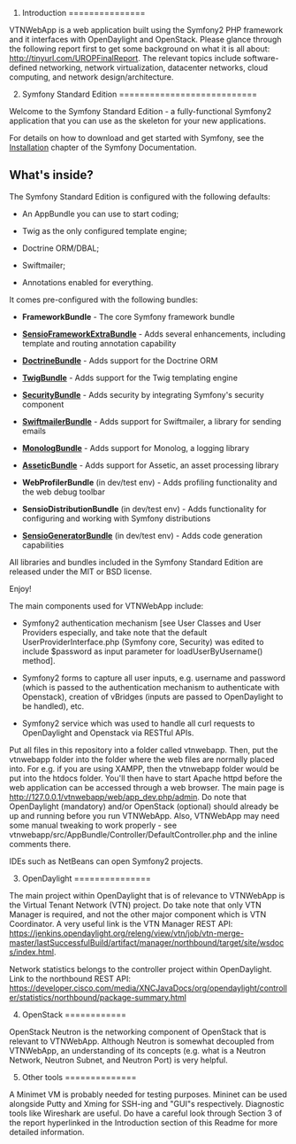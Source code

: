 1. Introduction
===============

VTNWebApp is a web application built using the Symfony2 PHP framework and it interfaces with OpenDaylight and OpenStack. Please glance through the following report first to get some background on what it is all about: http://tinyurl.com/UROPFinalReport. The relevant topics include software-defined networking, network virtualization, datacenter networks, cloud computing, and network design/architecture.

2. Symfony Standard Edition
===========================

Welcome to the Symfony Standard Edition - a fully-functional Symfony2
application that you can use as the skeleton for your new applications.

For details on how to download and get started with Symfony, see the
[Installation][1] chapter of the Symfony Documentation.

What's inside?
--------------

The Symfony Standard Edition is configured with the following defaults:

  * An AppBundle you can use to start coding;

  * Twig as the only configured template engine;

  * Doctrine ORM/DBAL;

  * Swiftmailer;

  * Annotations enabled for everything.

It comes pre-configured with the following bundles:

  * **FrameworkBundle** - The core Symfony framework bundle

  * [**SensioFrameworkExtraBundle**][6] - Adds several enhancements, including
    template and routing annotation capability

  * [**DoctrineBundle**][7] - Adds support for the Doctrine ORM

  * [**TwigBundle**][8] - Adds support for the Twig templating engine

  * [**SecurityBundle**][9] - Adds security by integrating Symfony's security
    component

  * [**SwiftmailerBundle**][10] - Adds support for Swiftmailer, a library for
    sending emails

  * [**MonologBundle**][11] - Adds support for Monolog, a logging library

  * [**AsseticBundle**][12] - Adds support for Assetic, an asset processing
    library

  * **WebProfilerBundle** (in dev/test env) - Adds profiling functionality and
    the web debug toolbar

  * **SensioDistributionBundle** (in dev/test env) - Adds functionality for
    configuring and working with Symfony distributions

  * [**SensioGeneratorBundle**][13] (in dev/test env) - Adds code generation
    capabilities

All libraries and bundles included in the Symfony Standard Edition are
released under the MIT or BSD license.

Enjoy!

[1]:  http://symfony.com/doc/2.6/book/installation.html
[6]:  http://symfony.com/doc/2.6/bundles/SensioFrameworkExtraBundle/index.html
[7]:  http://symfony.com/doc/2.6/book/doctrine.html
[8]:  http://symfony.com/doc/2.6/book/templating.html
[9]:  http://symfony.com/doc/2.6/book/security.html
[10]: http://symfony.com/doc/2.6/cookbook/email.html
[11]: http://symfony.com/doc/2.6/cookbook/logging/monolog.html
[12]: http://symfony.com/doc/2.6/cookbook/assetic/asset_management.html
[13]: http://symfony.com/doc/2.6/bundles/SensioGeneratorBundle/index.html

The main components used for VTNWebApp include:

  * Symfony2 authentication mechanism [see User Classes and User Providers especially, and take note that the default UserProviderInterface.php (Symfony core, Security) was edited to include $password as input parameter for loadUserByUsername() method].

  * Symfony2 forms to capture all user inputs, e.g. username and password (which is passed to the authentication mechanism to authenticate with Openstack), creation of vBridges (inputs are passed to OpenDaylight to be handled), etc.

  * Symfony2 service which was used to handle all curl requests to OpenDaylight and Openstack via RESTful APIs.


Put all files in this repository into a folder called vtnwebapp. Then, put the vtnwebapp folder into the folder where the web files are normally placed into. For e.g. if you are using XAMPP, then the vtnwebapp folder would be put into the htdocs folder. You'll then have to start Apache httpd before the web application can be accessed through a web browser. The main page is http://127.0.0.1/vtnwebapp/web/app_dev.php/admin. Do note that OpenDaylight (mandatory) and/or OpenStack (optional) should already be up and running before you run VTNWebApp. Also, VTNWebApp may need some manual tweaking to work properly - see vtnwebapp/src/AppBundle/Controller/DefaultController.php and the inline comments there.

IDEs such as NetBeans can open Symfony2 projects.

3. OpenDaylight
===============

The main project within OpenDaylight that is of relevance to VTNWebApp is the Virtual Tenant Network (VTN) project. Do take note that only VTN Manager is required, and not the other major component which is VTN Coordinator. A very useful link is the VTN Manager REST API: https://jenkins.opendaylight.org/releng/view/vtn/job/vtn-merge-master/lastSuccessfulBuild/artifact/manager/northbound/target/site/wsdocs/index.html.

Network statistics belongs to the controller project within OpenDaylight. Link to the northbound REST API: https://developer.cisco.com/media/XNCJavaDocs/org/opendaylight/controller/statistics/northbound/package-summary.html

4. OpenStack
============

OpenStack Neutron is the networking component of OpenStack that is relevant to VTNWebApp. Although Neutron is somewhat decoupled from VTNWebApp, an understanding of its concepts (e.g. what is a Neutron Network, Neutron Subnet, and Neutron Port) is very helpful.

5. Other tools
==============

A Minimet VM is probably needed for testing purposes. Mininet can be used alongside Putty and Xming for SSH-ing and "GUI"s respectively. Diagnostic tools like Wireshark are useful. Do have a careful look through Section 3 of the report hyperlinked in the Introduction section of this Readme for more detailed information.

